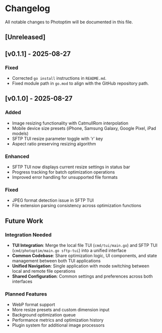 # Changelog

All notable changes to Photoptim will be documented in this file.

## [Unreleased]

## [v0.1.1] - 2025-08-27

### Fixed
- Corrected `go install` instructions in `README.md`.
- Fixed module path in `go.mod` to align with the GitHub repository path.

## [v0.1.0] - 2025-08-27

### Added
- Image resizing functionality with CatmullRom interpolation
- Mobile device size presets (iPhone, Samsung Galaxy, Google Pixel, iPad models)
- SFTP TUI resize parameter toggle with 'r' key
- Aspect ratio preserving resizing algorithm

### Enhanced
- SFTP TUI now displays current resize settings in status bar
- Progress tracking for batch optimization operations
- Improved error handling for unsupported file formats

### Fixed
- JPEG format detection issue in SFTP TUI
- File extension parsing consistency across optimization functions

## Future Work

### Integration Needed
- **TUI Integration**: Merge the local file TUI (`cmd/tui/main.go`) and SFTP TUI (`cmd/photoptim/main.go sftp-tui`) into a unified interface
- **Common Codebase**: Share optimization logic, UI components, and state management between both TUI applications
- **Unified Navigation**: Single application with mode switching between local and remote file operations
- **Shared Configuration**: Common settings and preferences across both interfaces

### Planned Features
- WebP format support
- More resize presets and custom dimension input
- Background optimization queue
- Performance metrics and optimization history
- Plugin system for additional image processors